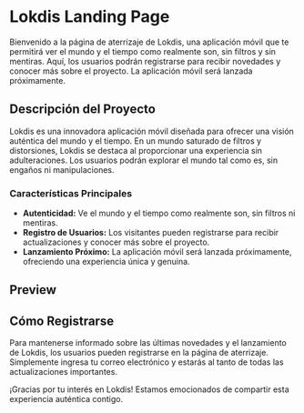 # Lokdis Landing Page

Bienvenido a la página de aterrizaje de Lokdis, una aplicación móvil que te permitirá ver el mundo y el tiempo como realmente son, sin filtros y sin mentiras. Aquí, los usuarios podrán registrarse para recibir novedades y conocer más sobre el proyecto. La aplicación móvil será lanzada próximamente.

## Descripción del Proyecto

Lokdis es una innovadora aplicación móvil diseñada para ofrecer una visión auténtica del mundo y el tiempo. En un mundo saturado de filtros y distorsiones, Lokdis se destaca al proporcionar una experiencia sin adulteraciones. Los usuarios podrán explorar el mundo tal como es, sin engaños ni manipulaciones.

### Características Principales

- **Autenticidad:** Ve el mundo y el tiempo como realmente son, sin filtros ni mentiras.
- **Registro de Usuarios:** Los visitantes pueden registrarse para recibir actualizaciones y conocer más sobre el proyecto.
- **Lanzamiento Próximo:** La aplicación móvil será lanzada próximamente, ofreciendo una experiencia única y genuina.

## Preview



## Cómo Registrarse

Para mantenerse informado sobre las últimas novedades y el lanzamiento de Lokdis, los usuarios pueden registrarse en la página de aterrizaje. Simplemente ingresa tu correo electrónico y estarás al tanto de todas las actualizaciones importantes.


¡Gracias por tu interés en Lokdis! Estamos emocionados de compartir esta experiencia auténtica contigo.